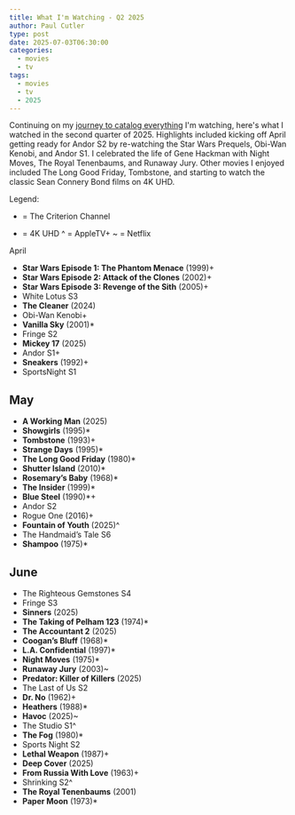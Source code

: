 ```yaml
---
title: What I'm Watching - Q2 2025
author: Paul Cutler
type: post
date: 2025-07-03T06:30:00
categories:
  - movies
  - tv
tags:
  - movies
  - tv
  - 2025
---
```


Continuing on my [journey to catalog everything](https://www.paulcutler.org/posts/2025/04/what-im-watching-q1-2025/) I'm watching, here's what I watched in the second quarter of 2025.  Highlights included kicking off April getting ready for Andor S2 by re-watching the Star Wars Prequels, Obi-Wan Kenobi, and Andor S1. I celebrated the life of Gene Hackman with Night Moves, The Royal Tenenbaums, and Runaway Jury.  Other movies I enjoyed included The Long Good Friday, Tombstone, and starting to watch the classic Sean Connery Bond films on 4K UHD.

Legend:
* = The Criterion Channel
+ = 4K UHD
^ = AppleTV+
~ = Netflix


April
* **Star Wars Episode 1: The Phantom Menace** (1999)+
* **Star Wars Episode 2: Attack of the Clones** (2002)+
* **Star Wars Episode 3: Revenge of the Sith** (2005)+
* White Lotus S3
* **The Cleaner** (2024)
* Obi-Wan Kenobi+
* **Vanilla Sky** (2001)*
* Fringe S2
* **Mickey 17** (2025)
* Andor S1+
* **Sneakers** (1992)+
* SportsNight S1

## May
* **A Working Man** (2025)
* **Showgirls** (1995)*
* **Tombstone** (1993)+
* **Strange Days** (1995)*
* **The Long Good Friday** (1980)*
* **Shutter Island** (2010)*
* **Rosemary’s Baby** (1968)*
* **The Insider** (1999)*
* **Blue Steel** (1990)*+
* Andor S2
* Rogue One (2016)+
* **Fountain of Youth** (2025)^
* The Handmaid’s Tale S6
* **Shampoo** (1975)*

## June
* The Righteous Gemstones S4
* Fringe S3
* **Sinners** (2025)
* **The Taking of Pelham 123** (1974)*
* **The Accountant 2** (2025)
* **Coogan’s Bluff** (1968)*
* **L.A. Confidential** (1997)*
* **Night Moves** (1975)*
* **Runaway Jury** (2003)~
* **Predator: Killer of Killers** (2025)
* The Last of Us S2
* **Dr. No** (1962)+
* **Heathers** (1988)*
* **Havoc** (2025)~
* The Studio S1^
* **The Fog** (1980)*
* Sports Night S2
* **Lethal Weapon** (1987)+
* **Deep Cover** (2025)
* **From Russia With Love** (1963)+
* Shrinking S2^
* **The Royal Tenenbaums** (2001)
* **Paper Moon** (1973)*
